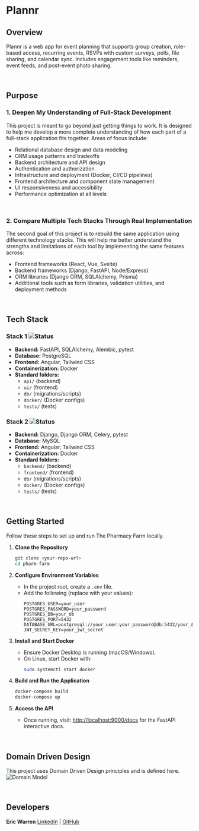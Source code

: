 # Plannr

## Overview

Plannr is a web app for event planning that supports group creation, role-based access, recurring events, RSVPs with custom surveys, polls, file sharing, and calendar sync. Includes engagement tools like reminders, event feeds, and post-event photo sharing.

<br>

## Purpose

### 1. Deepen My Understanding of Full-Stack Development

This project is meant to go beyond just getting things to work. It is designed to help me develop a more complete understanding of how each part of a full-stack application fits together. Areas of focus include:

- Relational database design and data modeling
- ORM usage patterns and tradeoffs
- Backend architecture and API design
- Authentication and authorization
- Infrastructure and deployment (Docker, CI/CD pipelines)
- Frontend architecture and component state management
- UI responsiveness and accessibility
- Performance optimization at all levels

<br>

### 2. Compare Multiple Tech Stacks Through Real Implementation

The second goal of this project is to rebuild the same application using different technology stacks. This will help me better understand the strengths and limitations of each tool by implementing the same features across:

- Frontend frameworks (React, Vue, Svelte)
- Backend frameworks (Django, FastAPI, Node/Express)
- ORM libraries (Django ORM, SQLAlchemy, Prisma)
- Additional tools such as form libraries, validation utilities, and deployment methods

<br>

## Tech Stack

### Stack 1 ![Status](https://img.shields.io/badge/status-in%20progress-yellow)

- **Backend:** FastAPI, SQLAlchemy, Alembic, pytest
- **Database:** PostgreSQL
- **Frontend:** Angular, Tailwind CSS
- **Containerization:** Docker
- **Standard folders:**
  - `api/` (backend)
  - `ui/` (frontend)
  - `db/` (migrations/scripts)
  - `docker/` (Docker configs)
  - `tests/` (tests)

### Stack 2 ![Status](https://img.shields.io/badge/status-not%20started-orange)

- **Backend:** Django, Django ORM, Celery, pytest
- **Database:** MySQL
- **Frontend:** Angular, Tailwind CSS
- **Containerization:** Docker
- **Standard folders:**
  - `backend/` (backend)
  - `frontend/` (frontend)
  - `db/` (migrations/scripts)
  - `docker/` (Docker configs)
  - `tests/` (tests)

<br>

## Getting Started

Follow these steps to set up and run The Pharmacy Farm locally.

1. **Clone the Repository**

   ```sh
   git clone <your-repo-url>
   cd pharm-farm
   ```

2. **Configure Environment Variables**

   - In the project root, create a `.env` file.
   - Add the following (replace with your values):
     ```
     POSTGRES_USER=your_user
     POSTGRES_PASSWORD=your_password
     POSTGRES_DB=your_db
     POSTGRES_PORT=5432
     DATABASE_URL=postgresql://your_user:your_password@db:5432/your_db
     JWT_SECRET_KEY=your_jwt_secret
     ```

3. **Install and Start Docker**

   - Ensure Docker Desktop is running (macOS/Windows).
   - On Linux, start Docker with:
     ```sh
     sudo systemctl start docker
     ```

4. **Build and Run the Application**

   ```sh
   docker-compose build
   docker-compose up
   ```

5. **Access the API**
   - Once running, visit: [http://localhost:9000/docs](http://localhost:9000/docs) for the FastAPI interactive docs.

<br>

## Domain Driven Design

This project uses Domain Driven Design principles and is defined here.
![Domain Model](assets/domain-model.png)

<br>

## Developers

**Eric Warren**
[LinkedIn](https://www.linkedin.com/in/ericswarren/) | [GitHub](https://github.com/eswarren18)

<br>
